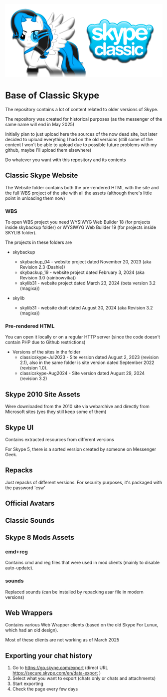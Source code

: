 ![logo](./Github%20Resources/GITHUB-LEGACY-SKYLIB-HEADER.png)
# Base of Classic Skype
 The repository contains a lot of content related to older versions of Skype.
 
 The repository was created for historical purposes (as the messenger of the same name will end in May 2025)
 
 Initially plan to just upload here the sources of the now dead site, but later decided to upload everything I had on the old versions (still some of the content I won't be able to upload due to possible future problems with my github, maybe I'll upload them elsewhere)

 Do whatever you want with this repository and its contents 



## Classic Skype Website
The Website folder contains both the pre-rendered HTML with the site and the full WBS project of the site with all the assets (although there's little point in unloading them now)

### WBS
To open WBS project you need WYSIWYG Web Builder 18 (for projects inside skybackup folder) or WYSIWYG Web Builder 19 (for projects inside SKYLIB folder).

The projects in these folders are

- skybackup
    * skybackup_04 - website project dated November 20, 2023 (aka Revision 2.3 (Dashie))
    * skybackup_19 - website project dated February 3, 2024 (aka Revision 3.0 (rainbowvika))
    * skylib31 - website project dated March 23, 2024 (beta version 3.2 (magixa))

- skylib
    * skylib31 - website draft dated August 30, 2024 (aka Revision 3.2 (magixa))

### Pre-rendered HTML
You can open it locally or on a regular HTTP server (since the code doesn't contain PHP due to Github restrictions)

- Versions of the sites in the folder
    * classicskype-Jul2023 - Site version dated August 2, 2023 (revision 2.1), also in the same folder is site version dated September 2022 (revision 1.0).
    * classicskype-Aug2024 - Site version dated August 29, 2024 (revision 3.2)

##

## Skype 2010 Site Assets
Were downloaded from the 2010 site via webarchive and directly from Microsoft sites (yes they still keep some of them)

## Skype UI
Contains extracted resources from different versions

For Skype 5, there is a sorted version created by someone on Messenger Geek.

## Repacks
Just repacks of different versions. For security purposes, it's packaged with the password 'csw'

## Official Avatars

## Classic Sounds

## Skype 8 Mods Assets
### cmd+reg
Contains cmd and reg files that were used in mod clients (mainly to disable auto-update).
### sounds
Replaced sounds (can be installed by repacking asar file in modern versions)

## Web Wrappers
Contains various Web Wrapper clients (based on the old Skype For Lunux, which had an old design).

Most of these clients are not working as of March 2025

##

## Exporting your chat history

1. Go to https://go.skype.com/export (direct URL https://secure.skype.com/en/data-export )
2. Select what you want to export (chats only or chats and attachments)
3. Start exporting 
4. Check the page every few days